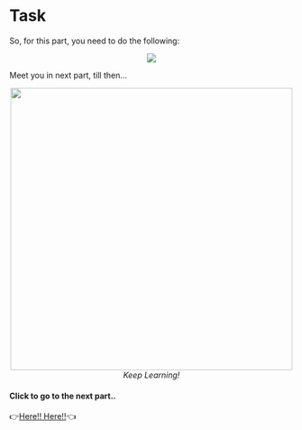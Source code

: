 # Task
So, for this part, you need to do the following:
<br>
<p align="center">
  <img src="https://media4.giphy.com/media/26ufnwz3wDUli7GU0/giphy.gif?cid=ecf05e47lt2mnnwtbws7eewfrfib72d6377t1ceirkq74ayk&rid=giphy.gif&ct=g">
  </p>

Meet you in next part, till then...
<br>
<p align="center">
  <img width=500 src="https://media4.giphy.com/media/l0Exe5NhestV2TfC8/200w.webp?cid=ecf05e478bexk8qjqv4r00t1zokms6s9zabbu4vdjn7xhpxm&rid=200w.webp&ct=g"><br>
  <i>Keep Learning!</i>
  </p>

#### Click to go to the next part..
👉[Here!! Here!!](https://github.com/Robotics-Club-IIT-BHU/Summer-Camp-2022-Phase-1/blob/main/Masters%20in%20PyBullet/PyBullet%20-%20Ek%20Simulator.md)👈
